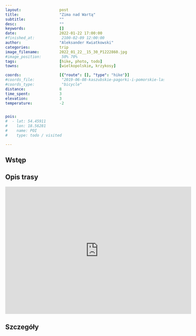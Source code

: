 ```yaml
---
layout:                 post
title:                  "Zima nad Wartą"
subtitle:               ""
desc:                   ""
keywords:               []
date:                   2022-01-22 17:00:00
#finished_at:            2100-02-09 12:00:00
author:                 "Aleksander Kwiatkowski"
categories:             trip
image_filename:         2022_01_22__15_30_P1222860.jpg
#image_position:         50% 70%
tags:                   [hike, photo, todo]
towns:                  [wielkopolskie, krzykosy]

coords:                 [{"route": [], "type": "hike"}]
#coords_file:            "2019-06-08-kaszubskie-pagorki-i-pomorskie-lasy.json"
#coords_type:            "bicycle"
distance:               8
time_spent:             3
elevation:              3
temperature:            -2


pois:
#  - lat: 54.45911
#    lon: 18.56281
#    name: POI
#    type: todo / visited

---
```



## Wstęp

## Opis trasy

<iframe height='405' width='590' frameborder='0' allowtransparency='true' scrolling='no' src='https://www.strava.com/activities/6680970847/embed/fa1ade5d12a82a1647bd92cf747e63e260677bd5'></iframe>

## Szczegóły
